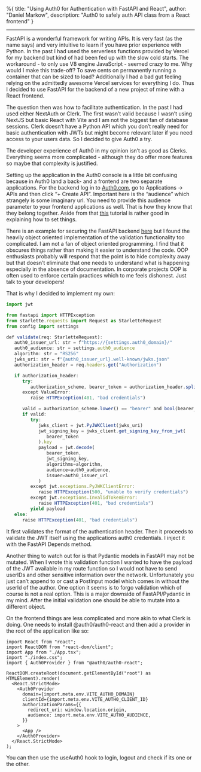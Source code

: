 %{
title: "Using Auth0 for Authentication with FastAPI and React",
author: "Daniel Markow",
description: "Auth0 to safely auth API class from a React frontend"
}

---

FastAPI is a wonderful framework for writing APIs. It is very fast (as the name says) and very intuitive to learn if you have prior experience with Python. In the past I had used the serverless functions provided by Vercel for my backend but kind of had been fed up with the slow cold starts. The workaround - to only use V8 engine JavaScript - seemed crazy to me. Why would I make this trade-off? To save cents on permanently running a container that can be sized to load? Additionally I had a bad gut feeling relying on the admittedly awesome Vercel services for everything I do. Thus I decided to use FastAPI for the backend of a new project of mine with a React frontend.

The question then was how to facilitate authentication. In the past I had used either NextAuth or Clerk. The first wasn’t valid because I wasn’t using NextJS but basic React with Vite and I am not the biggest fan of database sessions. Clerk doesn’t have a Python API which you don’t really need for basic authentication with JWTs but might become relevant later if you need access to your users data. So I decided to give Auth0 a try.

The developer experience of Auth0 in my opinion isn’t as good as Clerks. Everything seems more complicated - although they do offer more features so maybe that complexity is justified.

Setting up the application in the Auth0 console is a little bit confusing because in Auth0 land a back- and a frontend are two separate applications. For the backend log in to [Auth0.com](http://Auth0.com), go to Applications → APIs and then click “+ Create API”. Important here is the “audience” which strangely is some imaginary url. You need to provide this audience parameter to your frontend applications as well. That is how they know that they belong together. Aside from that [this](https://developer.auth0.com/resources/code-samples/full-stack/hello-world/basic-access-control/spa/react-javascript/fastapi-python) tutorial is rather good in explaining how to set things.

There is an example for securing the FastAPI backend [here](https://github.com/auth0-developer-hub/api_fastapi_python_hello-world) but I found the heavily object oriented implementation of the validation functionality too complicated. I am not a fan of object oriented programming. I find that it obscures things rather than making it easier to understand the code. OOP enthusiasts probably will respond that the point is to hide complexity away but that doesn’t eliminate that one needs to understand what is happening especially in the absence of documentation. In corporate projects OOP is often used to enforce certain practices which to me feels dishonest. Just talk to your developers!

That is why I decided to implement my own:

```jsx
import jwt

from fastapi import HTTPException
from starlette.requests import Request as StarletteRequest
from config import settings

def validate(req: StarletteRequest):
   auth0_issuer_url: str = f"https://{settings.auth0_domain}/"
   auth0_audience: str = settings.auth0_audience
   algorithm: str = "RS256"
   jwks_uri: str = f"{auth0_issuer_url}.well-known/jwks.json"
   authorization_header = req.headers.get("Authorization")

   if authorization_header:
      try:
         authorization_scheme, bearer_token = authorization_header.split()
      except ValueError:
         raise HTTPException(401, "bad credentials")

      valid = authorization_scheme.lower() == "bearer" and bool(bearer_token.strip())
      if valid:
         try:
            jwks_client = jwt.PyJWKClient(jwks_uri)
            jwt_signing_key = jwks_client.get_signing_key_from_jwt(
               bearer_token
            ).key
            payload = jwt.decode(
               bearer_token,
               jwt_signing_key,
               algorithms=algorithm,
               audience=auth0_audience,
               issuer=auth0_issuer_url
            )
         except jwt.exceptions.PyJWKClientError:
            raise HTTPException(500, "unable to verify credentials")
         except jwt.exceptions.InvalidTokenError:
            raise HTTPException(401, "bad credentials")
         yield payload
   else:
      raise HTTPException(401, "bad credentials")
```

It first validates the format of the authentication header. Then it proceeds to validate the JWT itself using the applications auth0 credentials. I inject it with the FastAPI Depends method.

Another thing to watch out for is that Pydantic models in FastAPI may not be mutated. When I wrote this validation function I wanted to have the payload of the JWT available in my route function so I would not have to send userIDs and other sensitive information over the network. Unfortunately you just can’t append to or cast a PostInput model which comes in without the userId of the author. One option it seems is to forgo validation which of course is not a real option. This is a major downside of FastAPI/Pydantic in my mind. After the initial validation one should be able to mutate into a different object.

On the frontend things are less complicated and more akin to what Clerk is doing. One needs to install @auth0/auth0-react and then add a provider in the root of the application like so:

```tsx
import React from "react";
import ReactDOM from "react-dom/client";
import App from "./App.tsx";
import "./index.css";
import { Auth0Provider } from "@auth0/auth0-react";

ReactDOM.createRoot(document.getElementById("root") as HTMLElement).render(
  <React.StrictMode>
    <Auth0Provider
      domain={import.meta.env.VITE_AUTH0_DOMAIN}
      clientId={import.meta.env.VITE_AUTH0_CLIENT_ID}
      authorizationParams={{
        redirect_uri: window.location.origin,
        audience: import.meta.env.VITE_AUTH0_AUDIENCE,
      }}
    >
      <App />
    </Auth0Provider>
  </React.StrictMode>
);
```

You can then use the useAuth0 hook to login, logout and check if its one or the other.
